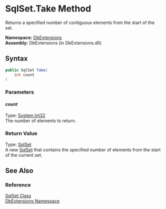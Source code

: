 SqlSet.Take Method
==================
Returns a specified number of contiguous elements from the start of the set.

**Namespace:** [DbExtensions][1]  
**Assembly:** DbExtensions (in DbExtensions.dll)

Syntax
------

```csharp
public SqlSet Take(
	int count
)
```

### Parameters

#### *count*
Type: [System.Int32][2]  
The number of elements to return.

### Return Value
Type: [SqlSet][3]  
A new [SqlSet][3] that contains the specified number of elements from the start of the current set.

See Also
--------

### Reference
[SqlSet Class][3]  
[DbExtensions Namespace][1]  

[1]: ../README.md
[2]: http://msdn.microsoft.com/en-us/library/td2s409d
[3]: README.md